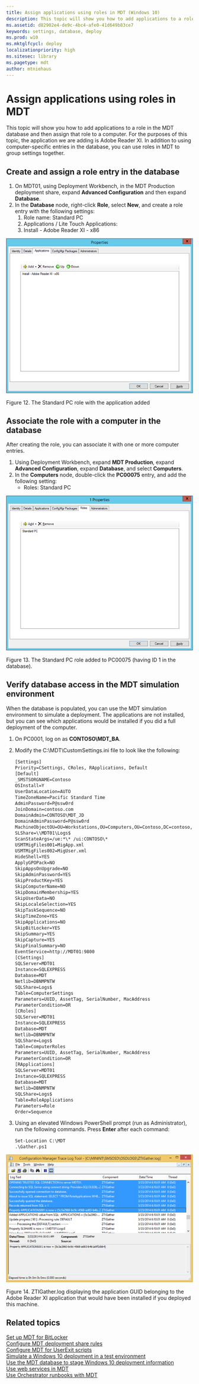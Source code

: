 ```yaml
---
title: Assign applications using roles in MDT (Windows 10)
description: This topic will show you how to add applications to a role in the MDT database and then assign that role to a computer.
ms.assetid: d82902e4-de9c-4bc4-afe0-41d649b83ce7
keywords: settings, database, deploy
ms.prod: w10
ms.mktglfcycl: deploy
localizationpriority: high
ms.sitesec: library
ms.pagetype: mdt
author: mtniehaus
---
```


# Assign applications using roles in MDT

This topic will show you how to add applications to a role in the MDT database and then assign that role to a computer. For the purposes of this topic, the application we are adding is Adobe Reader XI. In addition to using computer-specific entries in the database, you can use roles in MDT to group settings together.

## <a href="" id="sec01"></a>Create and assign a role entry in the database

1.  On MDT01, using Deployment Workbench, in the MDT Production deployment share, expand **Advanced Configuration** and then expand **Database**.
2.  In the **Database** node, right-click **Role**, select **New**, and create a role entry with the following settings:
    1.  Role name: Standard PC
    2.  Applications / Lite Touch Applications:
    3.  Install - Adobe Reader XI - x86

![figure 12](images/mdt-09-fig12.png)

Figure 12. The Standard PC role with the application added

## <a href="" id="sec02"></a>Associate the role with a computer in the database

After creating the role, you can associate it with one or more computer entries.
1.  Using Deployment Workbench, expand **MDT Production**, expand **Advanced Configuration**, expand **Database**, and select **Computers**.
2.  In the **Computers** node, double-click the **PC00075** entry, and add the following setting:
    -   Roles: Standard PC

![figure 13](images/mdt-09-fig13.png)

Figure 13. The Standard PC role added to PC00075 (having ID 1 in the database).

## <a href="" id="sec03"></a>Verify database access in the MDT simulation environment

When the database is populated, you can use the MDT simulation environment to simulate a deployment. The applications are not installed, but you can see which applications would be installed if you did a full deployment of the computer.
1.  On PC0001, log on as **CONTOSO\\MDT\_BA**.
2.  Modify the C:\\MDT\\CustomSettings.ini file to look like the following:

    ``` syntax
    [Settings]
    Priority=CSettings, CRoles, RApplications, Default
    [Default]
    _SMSTSORGNAME=Contoso
    OSInstall=Y
    UserDataLocation=AUTO
    TimeZoneName=Pacific Standard Time 
    AdminPassword=P@ssw0rd
    JoinDomain=contoso.com
    DomainAdmin=CONTOSO\MDT_JD
    DomainAdminPassword=P@ssw0rd
    MachineObjectOU=OU=Workstations,OU=Computers,OU=Contoso,DC=contoso,DC=com
    SLShare=\\MDT01\Logs$
    ScanStateArgs=/ue:*\* /ui:CONTOSO\*
    USMTMigFiles001=MigApp.xml
    USMTMigFiles002=MigUser.xml
    HideShell=YES
    ApplyGPOPack=NO
    SkipAppsOnUpgrade=NO
    SkipAdminPassword=YES
    SkipProductKey=YES
    SkipComputerName=NO
    SkipDomainMembership=YES
    SkipUserData=NO
    SkipLocaleSelection=YES
    SkipTaskSequence=NO
    SkipTimeZone=YES
    SkipApplications=NO
    SkipBitLocker=YES
    SkipSummary=YES
    SkipCapture=YES
    SkipFinalSummary=NO
    EventService=http://MDT01:9800
    [CSettings]
    SQLServer=MDT01
    Instance=SQLEXPRESS
    Database=MDT
    Netlib=DBNMPNTW
    SQLShare=Logs$
    Table=ComputerSettings
    Parameters=UUID, AssetTag, SerialNumber, MacAddress
    ParameterCondition=OR
    [CRoles]
    SQLServer=MDT01
    Instance=SQLEXPRESS
    Database=MDT
    Netlib=DBNMPNTW
    SQLShare=Logs$
    Table=ComputerRoles
    Parameters=UUID, AssetTag, SerialNumber, MacAddress
    ParameterCondition=OR
    [RApplications]
    SQLServer=MDT01
    Instance=SQLEXPRESS
    Database=MDT
    Netlib=DBNMPNTW
    SQLShare=Logs$
    Table=RoleApplications
    Parameters=Role
    Order=Sequence
    ```

3.  Using an elevated Windows PowerShell prompt (run as Administrator), run the following commands. Press **Enter** after each command:

    ``` syntax
    Set-Location C:\MDT
    .\Gather.ps1

    ```

![figure 14](images/mdt-09-fig14.png)

Figure 14. ZTIGather.log displaying the application GUID belonging to the Adobe Reader XI application that would have been installed if you deployed this machine.

## Related topics

[Set up MDT for BitLocker](set-up-mdt-2013-for-bitlocker.md)
<BR>[Configure MDT deployment share rules](configure-mdt-deployment-share-rules.md)
<BR>[Configure MDT for UserExit scripts](configure-mdt-2013-for-userexit-scripts.md)
<BR>[Simulate a Windows 10 deployment in a test environment](simulate-a-windows-10-deployment-in-a-test-environment.md)
<BR>[Use the MDT database to stage Windows 10 deployment information](use-the-mdt-database-to-stage-windows-10-deployment-information.md)
<BR>[Use web services in MDT](use-web-services-in-mdt-2013.md)
<BR>[Use Orchestrator runbooks with MDT](use-orchestrator-runbooks-with-mdt-2013.md)
 
 
